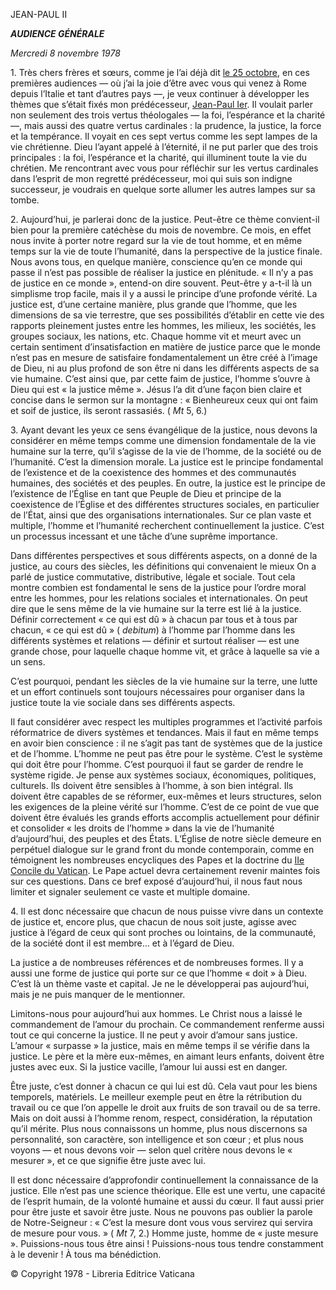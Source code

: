 JEAN-PAUL II

***AUDIENCE GÉNÉRALE***

*Mercredi 8 novembre 1978*

1\. Très chers frères et sœurs, comme je l’ai déjà dit [le 25 octobre](/content/john-paul-ii/fr/audiences/1978/documents/hf_jp-ii_aud_19781025.html), en ces premières audiences — où j’ai la joie d’être avec vous qui venez à Rome depuis l’Italie et tant d’autres pays —, je veux continuer à développer les thèmes que s’était fixés mon prédécesseur, [Jean-Paul Ier](/content/john-paul-i/fr.html). Il voulait parler non seulement des trois vertus théologales — la foi, l’espérance et la charité —, mais aussi des quatre vertus cardinales : la prudence, la justice, la force et la tempérance. Il voyait en ces sept vertus comme les sept lampes de la vie chrétienne. Dieu l’ayant appelé à l’éternité, il ne put parler que des trois principales : la foi, l’espérance et la charité, qui illuminent toute la vie du chrétien. Me rencontrant avec vous pour réfléchir sur les vertus cardinales dans l’esprit de mon regretté prédécesseur, moi qui suis son indigne successeur, je voudrais en quelque sorte allumer les autres lampes sur sa tombe.

2\. Aujourd’hui, je parlerai donc de la justice. Peut-être ce thème convient-il bien pour la première catéchèse du mois de novembre. Ce mois, en effet nous invite à porter notre regard sur la vie de tout homme, et en même temps sur la vie de toute l’humanité, dans la perspective de la justice finale. Nous avons tous, en quelque manière, conscience qu’en ce monde qui passe il n’est pas possible de réaliser la justice en plénitude. « Il n’y a pas de justice en ce monde », entend-on dire souvent. Peut-être y a-t-il là un simplisme trop facile, mais il y a aussi le principe d’une profonde vérité. La justice est, d’une certaine manière, plus grande que l’homme, que les dimensions de sa vie terrestre, que ses possibilités d’établir en cette vie des rapports pleinement justes entre les hommes, les milieux, les sociétés, les groupes sociaux, les nations, etc. Chaque homme vit et meurt avec un certain sentiment d’insatisfaction en matière de justice parce que le monde n’est pas en mesure de satisfaire fondamentalement un être créé à l’image de Dieu, ni au plus profond de son être ni dans les différents aspects de sa vie humaine. C’est ainsi que, par cette faim de justice, l’homme s’ouvre à Dieu qui est « la justice même ». Jésus l’a dit d’une façon bien claire et concise dans le sermon sur la montagne : « Bienheureux ceux qui ont faim et soif de justice, ils seront rassasiés. ( *Mt* 5, 6.)

3\. Ayant devant les yeux ce sens évangélique de la justice, nous devons la considérer en même temps comme une dimension fondamentale de la vie humaine sur la terre, qu’il s’agisse de la vie de l’homme, de la société ou de l’humanité. C’est la dimension morale. La justice est le principe fondamental de l’existence et de la coexistence des hommes et des communautés humaines, des sociétés et des peuples. En outre, la justice est le principe de l’existence de l’Église en tant que Peuple de Dieu et principe de la coexistence de l’Église et des différentes structures sociales, en particulier de l’État, ainsi que des organisations internationales. Sur ce plan vaste et multiple, l’homme et l’humanité recherchent continuellement la justice. C’est un processus incessant et une tâche d’une suprême importance.

Dans différentes perspectives et sous différents aspects, on a donné de la justice, au cours des siècles, les définitions qui convenaient le mieux On a parlé de justice commutative, distributive, légale et sociale. Tout cela montre combien est fondamental le sens de la justice pour l’ordre moral entre les hommes, pour les relations sociales et internationales. On peut dire que le sens même de la vie humaine sur la terre est lié à la justice. Définir correctement « ce qui est dû » à chacun par tous et à tous par chacun, « ce qui est dû » ( *debitum*) à l’homme par l’homme dans les différents systèmes et relations — définir et surtout réaliser — est une grande chose, pour laquelle chaque homme vit, et grâce à laquelle sa vie a un sens.

C’est pourquoi, pendant les siècles de la vie humaine sur la terre, une lutte et un effort continuels sont toujours nécessaires pour organiser dans la justice toute la vie sociale dans ses différents aspects.

Il faut considérer avec respect les multiples programmes et l’activité parfois réformatrice de divers systèmes et tendances. Mais il faut en même temps en avoir bien conscience : il ne s’agit pas tant de systèmes que de la justice et de l’homme. L’homme ne peut pas être pour le système. C’est le système qui doit être pour l’homme. C’est pourquoi il faut se garder de rendre le système rigide. Je pense aux systèmes sociaux, économiques, politiques, culturels. Ils doivent être sensibles à l’homme, à son bien intégral. Ils doivent être capables de se réformer, eux-mêmes et leurs structures, selon les exigences de la pleine vérité sur l’homme. C’est de ce point de vue que doivent être évalués les grands efforts accomplis actuellement pour définir et consolider « les droits de l’homme » dans la vie de l’humanité d’aujourd’hui, des peuples et des États. L’Église de notre siècle demeure en perpétuel dialogue sur le grand front du monde contemporain, comme en témoignent les nombreuses encycliques des Papes et la doctrine du [IIe Concile du Vatican](http://www.vatican.va/archive/hist_councils/ii_vatican_council/index_fr.htm). Le Pape actuel devra certainement revenir maintes fois sur ces questions. Dans ce bref exposé d’aujourd’hui, il nous faut nous limiter et signaler seulement ce vaste et multiple domaine.

4\. Il est donc nécessaire que chacun de nous puisse vivre dans un contexte de justice et, encore plus, que chacun de nous soit juste, agisse avec justice à l’égard de ceux qui sont proches ou lointains, de la communauté, de la société dont il est membre… et à l’égard de Dieu.

La justice a de nombreuses références et de nombreuses formes. Il y a aussi une forme de justice qui porte sur ce que l’homme « doit » à Dieu. C’est là un thème vaste et capital. Je ne le développerai pas aujourd’hui, mais je ne puis manquer de le mentionner.

Limitons-nous pour aujourd’hui aux hommes. Le Christ nous a laissé le commandement de l’amour du prochain. Ce commandement renferme aussi tout ce qui concerne la justice. Il ne peut y avoir d’amour sans justice. L’amour « surpasse » la justice, mais en même temps il se vérifie dans la justice. Le père et la mère eux-mêmes, en aimant leurs enfants, doivent être justes avec eux. Si la justice vacille, l’amour lui aussi est en danger.

Être juste, c’est donner à chacun ce qui lui est dû. Cela vaut pour les biens temporels, matériels. Le meilleur exemple peut en être la rétribution du travail ou ce que l’on appelle le droit aux fruits de son travail ou de sa terre. Mais on doit aussi à l’homme renom, respect, considération, la réputation qu’il mérite. Plus nous connaissons un homme, plus nous discernons sa personnalité, son caractère, son intelligence et son cœur ; et plus nous voyons — et nous devons voir — selon quel critère nous devons le « mesurer », et ce que signifie être juste avec lui.

Il est donc nécessaire d’approfondir continuellement la connaissance de la justice. Elle n’est pas une science théorique. Elle est une vertu, une capacité de l’esprit humain, de la volonté humaine et aussi du cœur. Il faut aussi prier pour être juste et savoir être juste. Nous ne pouvons pas oublier la parole de Notre-Seigneur : « C’est la mesure dont vous vous servirez qui servira de mesure pour vous. » ( *Mt* 7, 2.) Homme juste, homme de « juste mesure ». Puissions-nous tous être ainsi ! Puissions-nous tous tendre constamment à le devenir ! À tous ma bénédiction.

© Copyright 1978 - Libreria Editrice Vaticana
